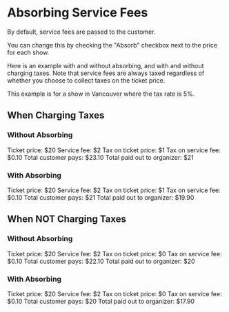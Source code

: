 # Absorbing Service Fees

By default, service fees are passed to the customer.

You can change this by checking the "Absorb" checkbox next to the price for each show.

Here is an example with and without absorbing, and with and without charging taxes. Note that service fees
are always taxed regardless of whether you choose to collect taxes on the ticket price. 

This example is for a show in Vancouver where the tax rate is 5%.

## When Charging Taxes

### Without Absorbing

Ticket price: $20
Service fee: $2
Tax on ticket price: $1
Tax on service fee: $0.10
Total customer pays: $23.10
Total paid out to organizer: $21 

### With Absorbing

Ticket price: $20
Service fee: $2
Tax on ticket price: $1
Tax on service fee: $0.10
Total customer pays: $21
Total paid out to organizer: $19.90

## When NOT Charging Taxes

### Without Absorbing

Ticket price: $20
Service fee: $2
Tax on ticket price: $0
Tax on service fee: $0.10
Total customer pays: $22.10
Total paid out to organizer: $20

### With Absorbing

Ticket price: $20
Service fee: $2
Tax on ticket price: $0
Tax on service fee: $0.10
Total customer pays: $20
Total paid out to organizer: $17.90
